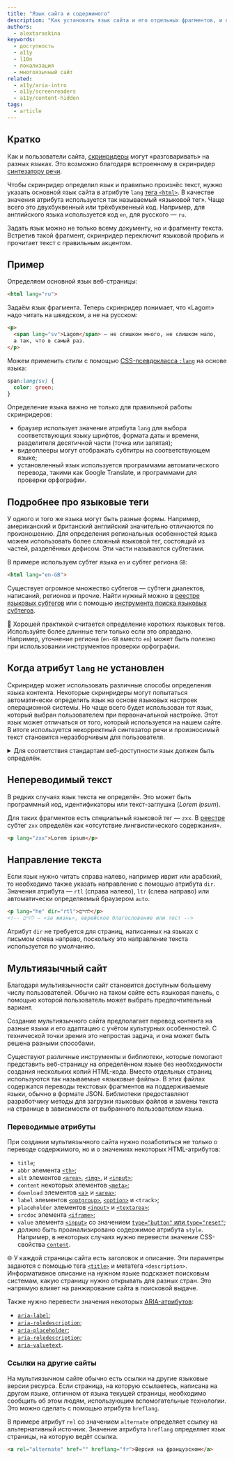 ```yaml
---
title: "Язык сайта и содержимого"
description: "Как установить язык сайта и его отдельных фрагментов, и почему это важно."
authors:
  - alextaraskina
keywords:
  - доступность
  - a11y
  - l10n
  - локализация
  - многоязычный сайт
related:
  - a11y/aria-intro
  - a11y/screenreaders
  - a11y/content-hidden
tags:
  - article
---
```


## Кратко

Как и пользователи сайта, [скринридеры](/a11y/screenreaders/) могут «разговаривать» на разных языках. Это возможно благодаря встроенному в скринридер [синтезатору речи](/a11y/screenreaders/#ustroystvo).

Чтобы скринридер определил язык и правильно произнёс текст, нужно указать основной язык сайта в атрибуте `lang` [тега `<html>`](/html/html/). В качестве значения атрибута используется так называемый «языковой тег». Чаще всего это двухбуквенный или трёхбуквенный код. Например, для английского языка используется код `en`, для русского — `ru`.

Задать язык можно не только всему документу, но и фрагменту текста. Встретив такой фрагмент, скринридер переключит языковой профиль и прочитает текст с правильным акцентом.

## Пример

Определяем основной язык веб-страницы:

```html
<html lang="ru">
```

Задаём язык фрагмента. Теперь скринридер понимает, что «Lagom» надо читать на шведском, а не на русском:

```html
<p>
  <span lang="sv">Lagom</span> — не слишком много, не слишком мало,
  а так, что в самый раз.
</p>
```

Можем применить стили с помощью [CSS-псевдокласса `:lang`](/css/lang/) на основе языка:

```css
span:lang(sv) {
  color: green;
}
```

Определение языка важно не только для правильной работы скринридеров:

- браузер использует значение атрибута `lang` для выбора соответствующих языку шрифтов, формата даты и времени, разделителя десятичной части (точка или запятая);
- видеоплееры могут отображать субтитры на соответствующем языке;
- установленный язык используется программами автоматического перевода, такими как Google Translate, и программами для проверки орфографии.

## Подробнее про языковые теги

У одного и того же языка могут быть разные формы. Например, американский и британский английский значительно отличаются по произношению. Для определения региональных особенностей языка можем использовать более сложный языковой тег, состоящий из частей, разделённых дефисом. Эти части называются субтегами.

В примере используем субтег языка `en` и субтег региона `GB`:

```html
<html lang="en-GB">
```

Существует огромное множество субтегов — субтеги диалектов, написаний, регионов и прочие. Найти нужный можно в [реестре языковых субтегов](https://www.iana.org/assignments/language-subtag-registry/language-subtag-registry) или с помощью [инструмента поиска языковых субтегов](https://r12a.github.io/app-subtags/).

<aside>

📌 Хорошей практикой считается определение коротких языковых тегов. Используйте более длинные теги только если это оправдано. Например, уточнение региона (`en-GB` вместо `en`) может быть полезно при использовании инструментов проверки орфографии.

</aside>

## Когда атрибут `lang` не установлен

Скринридер может использовать различные способы определения языка контента. Некоторые скринридеры могут попытаться автоматически определить язык на основе языковых настроек операционной системы. Но чаще всего будет использован тот язык, который выбран пользователем при первоначальной настройке. Этот язык может отличаться от того, который используется на нашем сайте. В итоге используется некорректный синтезатор речи и произносимый текст становится неразборчивым для пользователя.

<details>
  <summary>Для соответствия стандартам веб-доступности язык должен быть определён.</summary>

Основной язык должен быть определён для каждой страницы — это одно из требований соответствия базовому уровню доступности — [уровню A](/a11y/wcag-conformance-levels/#uroven-a).

Язык фрагментов с текстом на другом языке, отличном от основного, должен быть указан для соответствия [уровню доступности AA](/a11y/wcag-conformance-levels/#uroven-aa).

Некоторые фрагменты не нуждаются в переопределении языка. К исключениям относятся:

- имена собственные;
- некоторые термины — например, _Homo Sapiens_, _Alpha Centauri_;
- слова и фразы, ставшие частью языка — например, фраза «déjà vu» стала частью английского языка и корректно интерпретируется скринридерами.

</details>

## Непереводимый текст

В редких случаях язык текста не определён. Это может быть программный код, идентификаторы или текст-заглушка (_Lorem ipsum_).

Для таких фрагментов есть специальный языковой тег — `zxx`. В [реестре](https://www.iana.org/assignments/language-subtag-registry/language-subtag-registry) субтег `zxx` определён как «отсутствие лингвистического содержания».

```html
<p lang="zxx">Lorem ipsum</p>
```

## Направление текста

Если язык нужно читать справа налево, например иврит или арабский, то необходимо также указать направление с помощью атрибута `dir`. Значения атрибута — `rtl` (справа налево), `ltr` (слева направо) или автоматически определяемый браузером `auto`.

```html
<p lang="he" dir="rtl">לחיים</p>
<!-- לחיים — «за жизнь», еврейское благословение или тост -->
```

Атрибут `dir` не требуется для страниц, написанных на языках с письмом слева направо, поскольку это направление текста используется по умолчанию.

## Мультиязычный сайт

Благодаря мультиязычности сайт становится доступным большему числу пользователей. Обычно на таком сайте есть языковая панель, с помощью которой пользователь может выбрать предпочтительный вариант.

Создание мультиязычного сайта предполагает перевод контента на разные языки и его адаптацию с учётом культурных особенностей. С технической точки зрения это непростая задача, и она может быть решена разными способами.

Существуют различные инструменты и библиотеки, которые помогают представить веб-страницу на определённом языке без необходимости создания нескольких копий HTML-кода. Вместо отдельных страниц используются так называемые «языковые файлы». В этих файлах содержатся переводы текстовых фрагментов на поддерживаемые языки, обычно в формате JSON. Библиотеки предоставляют разработчику методы для загрузки языковых файлов и замены текста на странице в зависимости от выбранного пользователем языка.

### Переводимые атрибуты

При создании мультиязычного сайта нужно позаботиться не только о переводе содержимого, но и о значениях некоторых HTML-атрибутов:

- `title`;
- `abbr` элемента [`<th>`](/html/tables/#th);
- `alt` элементов [`<area>`](/html/area/), [`<img>`](/html/img/), и [`<input>`](/html/input/);
- `content` некоторых элементов [`<meta>`](/html/meta/);
- `download` элементов [`<a`>](/html/a/) и [`<area>`](/html/area/);
- `label` элементов [`<optgroup>`](/html/optgroup/), [`<option>`](/html/option/) и `<track>`;
- `placeholder` элементов [`<input>`](/html/input/) и [`<textarea>`](/html/textarea/);
- `srcdoc` элемента [`<iframe>`](/html/iframe/);
- `value` элемента [`<input>`](/html/input/) со значением [`type="button"` или `type="reset"`](/html/input/#type);
- должно быть проанализировано содержимое атрибута `style`. Например, в некоторых случаях нужно перевести значение CSS-свойства [`content`](/css/content/).

<aside>

🌐 У каждой страницы сайта есть заголовок и описание. Эти параметры задаются с помощью тега [`<title>`](/html/title/) и метатега `<description>`. Информативное описание на нужном языке подскажет поисковым системам, какую страницу нужно открывать для разных стран. Это напрямую влияет на ранжирование сайта в поисковой выдаче.

</aside>

Также нужно перевести значения некоторых [ARIA-атрибутов](/a11y/aria-attrs/):

- [`aria-label`](/a11y/aria-label/);
- [`aria-roledescription`](/a11y/aria-roledescription/);
- [`aria-placeholder`](/a11y/aria-placeholder/);
- [`aria-roledescription`](/a11y/aria-roledescription/);
- [`aria-valuetext`](/a11y/aria-valuetext/).

### Ссылки на другие сайты

На мультиязычном сайте обычно есть ссылки на другие языковые версии ресурса. Если страница, на которую ссылаетесь, написана на другом языке, отличном от языка текущей страницы, необходимо сообщить об этом людям, использующим вспомогательные технологии. Это можно сделать с помощью атрибута `hreflang`.

В примере атрибут `rel` со значением `alternate` определяет ссылку на альтернативный источник. Значение атрибута `hreflang` определяет язык страницы, на которую ведёт ссылка.

```html
<a rel="alternate" href="" hreflang="fr">Версия на французском</a>
```

